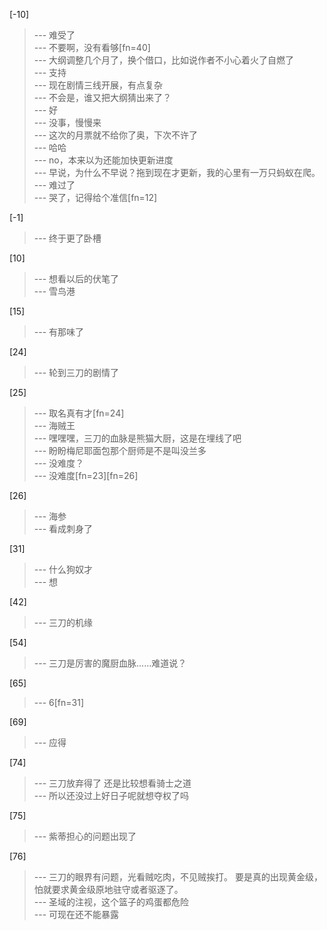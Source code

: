 
[-10] 
>--- 难受了<br>
>--- 不要啊，没有看够[fn=40]<br>
>--- 大纲调整几个月了，换个借口，比如说作者不小心着火了自燃了<br>
>--- 支持<br>
>--- 现在剧情三线开展，有点复杂<br>
>--- 不会是，谁又把大纲猜出来了？<br>
>--- 好<br>
>--- 没事，慢慢来<br>
>--- 这次的月票就不给你了奥，下次不许了<br>
>--- 哈哈<br>
>--- no，本来以为还能加快更新进度<br>
>--- 早说，为什么不早说？拖到现在才更新，我的心里有一万只蚂蚁在爬。<br>
>--- 难过了<br>
>--- 哭了，记得给个准信[fn=12]<br>

[-1] 
>--- 终于更了卧槽<br>

[10] 
>--- 想看以后的伏笔了<br>
>--- 雪鸟港<br>

[15] 
>--- 有那味了<br>

[24] 
>--- 轮到三刀的剧情了<br>

[25] 
>--- 取名真有才[fn=24]<br>
>--- 海贼王<br>
>--- 嘿嘿嘿，三刀的血脉是熊猫大厨，这是在埋线了吧<br>
>--- 盼盼梅尼耶面包那个厨师是不是叫没兰多<br>
>--- 没难度？<br>
>--- 没难度[fn=23][fn=26]<br>

[26] 
>--- 海参<br>
>--- 看成刺身了<br>

[31] 
>--- 什么狗奴才<br>
>--- 想<br>

[42] 
>--- 三刀的机缘<br>

[54] 
>--- 三刀是厉害的魔厨血脉……难道说？<br>

[65] 
>--- 6[fn=31]<br>

[69] 
>--- 应得<br>

[74] 
>--- 三刀放弃得了 还是比较想看骑士之道<br>
>--- 所以还没过上好日子呢就想夺权了吗<br>

[75] 
>--- 紫蒂担心的问题出现了<br>

[76] 
>--- 三刀的眼界有问题，光看贼吃肉，不见贼挨打。
要是真的出现黄金级，怕就要求黄金级原地驻守或者驱逐了。<br>
>--- 圣域的注视，这个篮子的鸡蛋都危险<br>
>--- 可现在还不能暴露<br>
